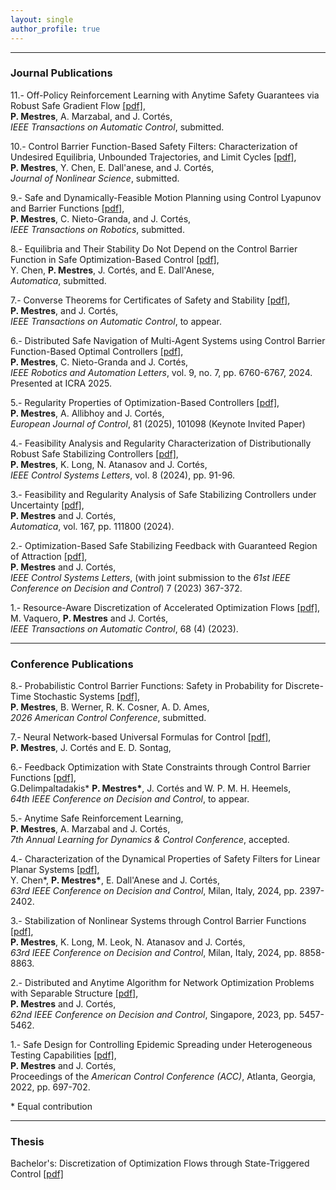 ```yaml
---
layout: single
author_profile: true
---
```


---

### Journal Publications

11.- Off-Policy Reinforcement Learning with Anytime Safety Guarantees via Robust Safe Gradient Flow [[pdf]](/assets/publications/SafeRL-TAC.pdf), <br />
**P. Mestres**, A. Marzabal, and J. Cortés, <br />
*IEEE Transactions on Automatic Control*, submitted.

10.- Control Barrier Function-Based Safety Filters: Characterization of Undesired Equilibria, Unbounded
Trajectories, and Limit Cycles [[pdf]](/assets/publications/Safety_Filters_Dynamical_Properties___Journal___PM_YC_ED_JC.pdf), <br />
**P. Mestres**, Y. Chen, E. Dall'anese, and J. Cortés, <br />
*Journal of Nonlinear Science*, submitted.

9.- Safe and Dynamically-Feasible Motion Planning using Control Lyapunov and Barrier Functions [[pdf]](/assets/publications/C-CLF-CBF-RRT-revision.pdf), <br />
**P. Mestres**, C. Nieto-Granda, and J. Cortés, <br />
*IEEE Transactions on Robotics*, submitted.

8.- Equilibria and Their Stability Do Not Depend on the Control Barrier Function in Safe Optimization-Based Control [[pdf]](/assets/publications/final_YC_PM_Journal_Independence_of_CBF.pdf), <br />
Y. Chen, **P. Mestres**, J. Cortés, and E. Dall'Anese, <br />
*Automatica*, submitted.

7.- Converse Theorems for Certificates of Safety and Stability [[pdf]](/assets/publications/ConverseSafety.pdf), <br />
**P. Mestres**, and J. Cortés, <br />
*IEEE Transactions on Automatic Control*, to appear.

6.- Distributed Safe Navigation of Multi-Agent Systems using Control Barrier Function-Based Optimal Controllers [[pdf]](/assets/publications/DistributedCBFs-v2.pdf), <br />
**P. Mestres**, C. Nieto-Granda and J. Cortés, <br />
*IEEE Robotics and Automation Letters*, vol. 9, no. 7, pp. 6760-6767, 2024. Presented at ICRA 2025.

5.- Regularity Properties of Optimization-Based Controllers [[pdf]](/assets/publications/RegularityPropertiesOptimizationBasedControllers2.pdf), <br />
**P. Mestres**, A. Allibhoy and J. Cortés, <br />
*European Journal of Control*, 81 (2025), 101098 (Keynote Invited Paper)

4.- Feasibility Analysis and Regularity Characterization of Distributionally Robust Safe Stabilizing Controllers [[pdf]](/assets/publications/CLF-CBF-DRO.pdf), <br />
**P. Mestres**, K. Long, N. Atanasov and J. Cortés, <br />
*IEEE Control Systems Letters*, vol. 8 (2024), pp. 91-96.

3.- Feasibility and Regularity Analysis of Safe Stabilizing Controllers under Uncertainty [[pdf]](https://arxiv.org/pdf/2301.04603.pdf), <br />
**P. Mestres** and J. Cortés, <br />
*Automatica*, vol. 167, pp. 111800 (2024).

2.- Optimization-Based Safe Stabilizing Feedback with Guaranteed Region of Attraction [[pdf]](https://arxiv.org/pdf/2203.12550.pdf), <br />
**P. Mestres** and J. Cortés, <br />
*IEEE Control Systems Letters*, (with joint submission to the *61st IEEE Conference on Decision and Control*) 7 (2023) 367-372.

1.- Resource-Aware Discretization of Accelerated Optimization Flows [[pdf]](https://arxiv.org/abs/2009.09135), <br />
M. Vaquero, **P. Mestres** and J. Cortés, <br />
*IEEE Transactions on Automatic Control*, 68 (4) (2023).

---

### Conference Publications
8.- Probabilistic Control Barrier Functions: Safety in Probability for Discrete-Time Stochastic Systems [[pdf]](/assets/publications/ACC2026_Probabilistic_CBFs.pdf), <br />
**P. Mestres**, B. Werner, R. K. Cosner, A. D. Ames, <br />
*2026 American Control Conference*, submitted.

7.- Neural Network-based Universal Formulas for Control [[pdf]](/assets/publications/UniversalFormulasNN.pdf), <br />
**P. Mestres**, J. Cortés and E. D. Sontag, <br />

6.- Feedback Optimization with State Constraints through Control Barrier Functions [[pdf]](/assets/publications/FeedbackOptimizationCBF.pdf), <br />
G.Delimpaltadakis\* **P. Mestres\***, J. Cortés and W. P. M. H. Heemels, <br />
*64th IEEE Conference on Decision and Control*, to appear.

5.- Anytime Safe Reinforcement Learning, <br />
**P. Mestres**, A. Marzabal and J. Cortés, <br />
*7th Annual Learning for Dynamics & Control Conference*, accepted.

4.- Characterization of the Dynamical Properties of Safety Filters for Linear Planar Systems [[pdf]](/assets/publications/CDC-safety-filters-6pgs.pdf), <br />
Y. Chen\*, **P. Mestres\***, E. Dall'Anese and J. Cortés, <br />
*63rd IEEE Conference on Decision and Control*, Milan, Italy, 2024, pp. 2397-2402.

3.- Stabilization of Nonlinear Systems through Control Barrier Functions [[pdf]](/assets/publications/cbfs_stabilization_arxiv.pdf), <br />
**P. Mestres**, K. Long, M. Leok, N. Atanasov and J. Cortés, <br />
*63rd IEEE Conference on Decision and Control*, Milan, Italy, 2024, pp. 8858-8863.

2.- Distributed and Anytime Algorithm for Network Optimization Problems with Separable Structure [[pdf]](/assets/publications/2023f_DistributedAnytime.pdf), <br />
**P. Mestres** and J. Cortés, <br />
*62nd IEEE Conference on Decision and Control*, Singapore, 2023, pp. 5457-5462.

1.- Safe Design for Controlling Epidemic Spreading under Heterogeneous Testing Capabilities [[pdf]](/assets/publications/2021_MeCo-acc.pdf), <br />
**P. Mestres** and J. Cortés, <br />
Proceedings of the *American Control Conference (ACC)*, Atlanta, Georgia, 2022, pp. 697-702.

\* Equal contribution

---

### Thesis

Bachelor's: Discretization of Optimization Flows through State-Triggered Control [[pdf]](assets/publications/memoria.pdf)
